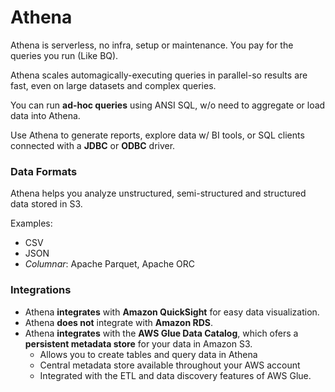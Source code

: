 # Athena

Athena is serverless, no infra, setup or maintenance. You pay for the queries you run (Like BQ). 

Athena scales automagically-executing queries in parallel-so results are fast, even on large datasets and complex queries.

You can run **ad-hoc queries** using ANSI SQL, w/o need to aggregate or load data into Athena.

Use Athena to generate reports, explore data w/ BI tools, or SQL clients connected with a **JDBC** or **ODBC** driver.

### Data Formats

Athena helps you analyze unstructured, semi-structured and structured data stored in S3. 

Examples:
- CSV
- JSON
- _Columnar_: Apache Parquet, Apache ORC

### Integrations

- Athena **integrates** with **Amazon QuickSight** for easy data visualization.
- Athena **does not** integrate with **Amazon RDS**.
- Athena **integrates** with the **AWS Glue Data Catalog**, which ofers a **persistent metadata store** for your data in Amazon S3. 
    - Allows you to create tables and query data in Athena 
    - Central metadata store available throughout your AWS account
    - Integrated with the ETL and data discovery features of AWS Glue.

